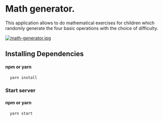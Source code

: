 
# Math generator.

This application allows to do mathematical exercises for children which randomly generate the four basic operations with the choice of difficulty.

[![math-generator.jpg](https://i.postimg.cc/2jvSrm3Q/math-generator.jpg)](https://postimg.cc/9zmhY6d0)
## Installing Dependencies

#### npm or yarn

```bash
  yarn install
```

### Start server 
#### npm or yarn
```bash
  yarn start
```
